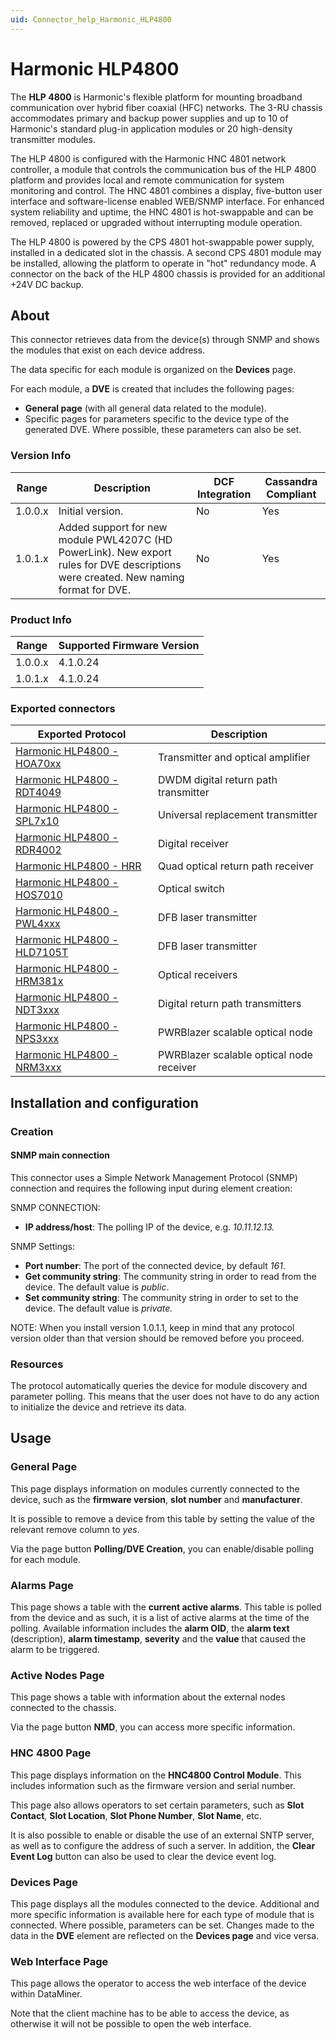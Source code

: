 ```yaml
---
uid: Connector_help_Harmonic_HLP4800
---
```


# Harmonic HLP4800

The **HLP 4800** is Harmonic's flexible platform for mounting broadband communication over hybrid fiber coaxial (HFC) networks. The 3-RU chassis accommodates primary and backup power supplies and up to 10 of Harmonic's standard plug-in application modules or 20 high-density transmitter modules.

The HLP 4800 is configured with the Harmonic HNC 4801 network controller, a module that controls the communication bus of the HLP 4800 platform and provides local and remote communication for system monitoring and control. The HNC 4801 combines a display, five-button user interface and software-license enabled WEB/SNMP interface. For enhanced system reliability and uptime, the HNC 4801 is hot-swappable and can be removed, replaced or upgraded without interrupting module operation.

The HLP 4800 is powered by the CPS 4801 hot-swappable power supply, installed in a dedicated slot in the chassis. A second CPS 4801 module may be installed, allowing the platform to operate in "hot" redundancy mode. A connector on the back of the HLP 4800 chassis is provided for an additional +24V DC backup.

## About

This connector retrieves data from the device(s) through SNMP and shows the modules that exist on each device address.

The data specific for each module is organized on the **Devices** page.

For each module, a **DVE** is created that includes the following pages:

- **General page** (with all general data related to the module).
- Specific pages for parameters specific to the device type of the generated DVE. Where possible, these parameters can also be set.

### Version Info

| **Range** | **Description**                                                                                                                      | **DCF Integration** | **Cassandra Compliant** |
|------------------|--------------------------------------------------------------------------------------------------------------------------------------|---------------------|-------------------------|
| 1.0.0.x          | Initial version.                                                                                                                     | No                  | Yes                     |
| 1.0.1.x          | Added support for new module PWL4207C (HD PowerLink). New export rules for DVE descriptions were created. New naming format for DVE. | No                  | Yes                     |

### Product Info

| Range | Supported Firmware Version |
|------------------|-----------------------------|
| 1.0.0.x          | 4.1.0.24                    |
| 1.0.1.x          | 4.1.0.24                    |

### Exported connectors

| **Exported Protocol**                                                                | **Description**                          |
|--------------------------------------------------------------------------------------|------------------------------------------|
| [Harmonic HLP4800 - HOA70xx](xref:Connector_help_Harmonic_HLP4800_-_HOA70xx)   | Transmitter and optical amplifier        |
| [Harmonic HLP4800 - RDT4049](xref:Connector_help_Harmonic_HLP4800_-_RDT4049)   | DWDM digital return path transmitter     |
| [Harmonic HLP4800 - SPL7x10](xref:Connector_help_Harmonic_HLP4800_-_SPL7x10)   | Universal replacement transmitter        |
| [Harmonic HLP4800 - RDR4002](xref:Connector_help_Harmonic_HLP4800_-_RDR4002)   | Digital receiver                         |
| [Harmonic HLP4800 - HRR](xref:Connector_help_Harmonic_HLP4800_-_HRR)           | Quad optical return path receiver        |
| [Harmonic HLP4800 - HOS7010](xref:Connector_help_Harmonic_HLP4800_-_HOS7010)   | Optical switch                           |
| [Harmonic HLP4800 - PWL4xxx](xref:Connector_help_Harmonic_HLP4800_-_PWL4xxx)   | DFB laser transmitter                    |
| [Harmonic HLP4800 - HLD7105T](xref:Connector_help_Harmonic_HLP4800_-_HLD7105T) | DFB laser transmitter                    |
| [Harmonic HLP4800 - HRM381x](xref:Connector_help_Harmonic_HLP4800_-_HRM381x)   | Optical receivers                        |
| [Harmonic HLP4800 - NDT3xxx](xref:Connector_help_Harmonic_HLP4800_-_NDT3xxx)   | Digital return path transmitters         |
| [Harmonic HLP4800 - NPS3xxx](xref:Connector_help_Harmonic_HLP4800_-_NPS3xxx)   | PWRBlazer scalable optical node          |
| [Harmonic HLP4800 - NRM3xxx](xref:Connector_help_Harmonic_HLP4800_-_NRM3xxx)   | PWRBlazer scalable optical node receiver |

## Installation and configuration

### Creation

#### SNMP main connection

This connector uses a Simple Network Management Protocol (SNMP) connection and requires the following input during element creation:

SNMP CONNECTION:

- **IP address/host**: The polling IP of the device, e.g. *10.11.12.13.*

SNMP Settings:

- **Port number**: The port of the connected device, by default *161*.
- **Get community string**: The community string in order to read from the device. The default value is *public*.
- **Set community string**: The community string in order to set to the device. The default value is *private.*

NOTE: When you install version 1.0.1.1, keep in mind that any protocol version older than that version should be removed before you proceed.

### Resources

The protocol automatically queries the device for module discovery and parameter polling. This means that the user does not have to do any action to initialize the device and retrieve its data.

## Usage

### General Page

This page displays information on modules currently connected to the device, such as the **firmware version**, **slot number** and **manufacturer**.

It is possible to remove a device from this table by setting the value of the relevant remove column to *yes*.

Via the page button **Polling/DVE Creation**, you can enable/disable polling for each module.

### Alarms Page

This page shows a table with the **current active alarms**. This table is polled from the device and as such, it is a list of active alarms at the time of the polling. Available information includes the **alarm OID**, the **alarm text** (description), **alarm timestamp**, **severity** and the **value** that caused the alarm to be triggered.

### Active Nodes Page

This page shows a table with information about the external nodes connected to the chassis.

Via the page button **NMD**, you can access more specific information.

### HNC 4800 Page

This page displays information on the **HNC4800 Control Module**. This includes information such as the firmware version and serial number.

This page also allows operators to set certain parameters, such as **Slot Contact**, **Slot Location**, **Slot Phone Number**, **Slot Name**, etc.

It is also possible to enable or disable the use of an external SNTP server, as well as to configure the address of such a server. In addition, the **Clear Event Log** button can also be used to clear the device event log.

### Devices Page

This page displays all the modules connected to the device. Additional and more specific information is available here for each type of module that is connected. Where possible, parameters can be set. Changes made to the data in the **DVE** element are reflected on the **Devices page** and vice versa.

### Web Interface Page

This page allows the operator to access the web interface of the device within DataMiner.

Note that the client machine has to be able to access the device, as otherwise it will not be possible to open the web interface.
